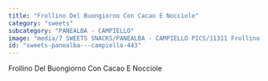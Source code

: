 ```yaml
---
title: "Frollino Del Buongiorno Con Cacao E Nocciole"
category: "sweets"
subcategory: "PANEALBA - CAMPIELLO"
image: "media/7 SWEETS SNACKS/PANEALBA - CAMPIELLO PICS/11311 Frollino del Buongiorno con Cacao e Nocciole.jpg"
id: "sweets-panealba---campiello-443"
---
```


Frollino Del Buongiorno Con Cacao E Nocciole
